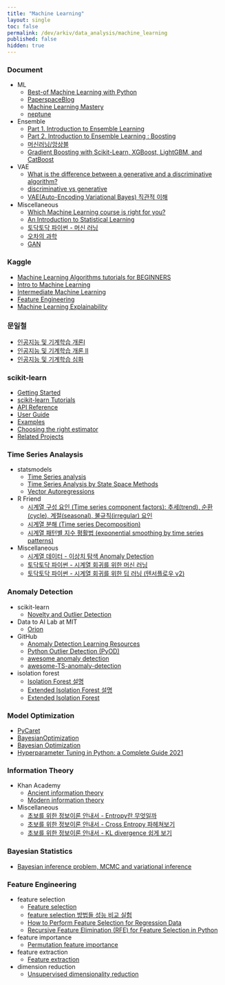 ```yaml
---
title: "Machine Learning"
layout: single
toc: false
permalink: /dev/arkiv/data_analysis/machine_learning
published: false
hidden: true
---
```


<head>
  <base target="_blank">
</head>

### Document

- ML
  - [Best-of Machine Learning with Python](https://github.com/ml-tooling/best-of-ml-python)
  - [PaperspaceBlog](https://blog.paperspace.com/tag/machine-learning/)
  - [Machine Learning Mastery](https://machinelearningmastery.com/blog/)
  - [neptune](https://neptune.ai/blog)
- Ensemble
  - [Part 1. Introduction to Ensemble Learning](https://subinium.github.io/introduction-to-ensemble-1/)
  - [Part 2. Introduction to Ensemble Learning : Boosting](https://subinium.github.io/introduction-to-ensemble-2-boosting/)
  - [머신러닝/앙상블](https://exupery-1.tistory.com/category/%EB%A8%B8%EC%8B%A0%EB%9F%AC%EB%8B%9D/%EC%95%99%EC%83%81%EB%B8%94)
  - [Gradient Boosting with Scikit-Learn, XGBoost, LightGBM, and CatBoost](https://machinelearningmastery.com/gradient-boosting-with-scikit-learn-xgboost-lightgbm-and-catboost/)
- VAE
  - [What is the difference between a generative and a discriminative algorithm?](https://stackoverflow.com/questions/879432/what-is-the-difference-between-a-generative-and-a-discriminative-algorithm/15137512#15137512)
  - [discriminative vs generative](https://ratsgo.github.io/generative%20model/2017/12/17/compare/)
  - [VAE(Auto-Encoding Variational Bayes) 직관적 이해](https://taeu.github.io/paper/deeplearning-paper-vae/)
- Miscellaneous
  - [Which Machine Learning course is right for you?](https://www.dataschool.io/ml-courses/)
  - [An Introduction to Statistical Learning](https://www.statlearning.com/)
  - [토닥토닥 파이썬 - 머신 러닝](https://wikidocs.net/book/2383)
  - [오차의 과학](https://brunch.co.kr/magazine/error-science)
  - [GAN](https://velog.io/@tobigs-gm1/series/GAN)

### Kaggle

- [Machine Learning Algorithms tutorials for BEGINNERS](https://www.kaggle.com/getting-started/140896)
- [Intro to Machine Learning](https://www.kaggle.com/learn/intro-to-machine-learning)
- [Intermediate Machine Learning](https://www.kaggle.com/learn/intermediate-machine-learning)
- [Feature Engineering](https://www.kaggle.com/learn/feature-engineering)
- [Machine Learning Explainability](https://www.kaggle.com/learn/machine-learning-explainability)

### 문일철

- [인공지능 및 기계학습 개론Ⅰ](https://www.edwith.org/machinelearning1_17)
- [인공지능 및 기계학습 개론 II](https://www.edwith.org/machinelearning2__17)
- [인공지능 및 기계학습 심화](https://www.edwith.org/aiml-adv)

### scikit-learn

- [Getting Started](https://scikit-learn.org/stable/getting_started.html)
- [scikit-learn Tutorials](https://scikit-learn.org/stable/tutorial/index.html)
- [API Reference](https://scikit-learn.org/stable/modules/classes.html)
- [User Guide](https://scikit-learn.org/stable/user_guide.html)
- [Examples](https://scikit-learn.org/stable/auto_examples/index.html)
- [Choosing the right estimator](https://scikit-learn.org/stable/tutorial/machine_learning_map/index.html)
- [Related Projects](https://scikit-learn.org/stable/related_projects.html#)

### Time Series Analaysis

- statsmodels
  - [Time Series analysis](https://www.statsmodels.org/stable/tsa.html)
  - [Time Series Analysis by State Space Methods](https://www.statsmodels.org/stable/statespace.html)
  - [Vector Autoregressions](https://www.statsmodels.org/stable/vector_ar.html)
- R Friend
  - [시계열 구성 요인 (Time series component factors): 추세(trend), 순환(cycle), 계절(seasonal), 불규칙(irregular) 요인](https://rfriend.tistory.com/509)
  - [시계열 분해 (Time series Decomposition)](https://rfriend.tistory.com/510)
  - [시계열 패턴별 지수 평활법 (exponential smoothing by time series patterns)](https://rfriend.tistory.com/511)
- Miscellaneous
  - [시계열 데이터 - 이상치 탐색 Anomaly Detection](https://velog.io/@nameunzz/Anomaly-Detection)
  - [토닥토닥 파이썬 - 시계열 회귀를 위한 머신 러닝](https://wikidocs.net/book/2937)
  - [토닥토닥 파이썬 - 시계열 회귀를 위한 딥 러닝 (텐서플로우 v2)](https://wikidocs.net/book/2921)

### Anomaly Detection

- scikit-learn
  - [Novelty and Outlier Detection](https://scikit-learn.org/stable/modules/outlier_detection.html)
- Data to AI Lab at MIT
  - [Orion](https://github.com/signals-dev/Orion)
- GitHub
  - [Anomaly Detection Learning Resources](https://github.com/yzhao062/anomaly-detection-resources)
  - [Python Outlier Detection (PyOD)](https://github.com/yzhao062/pyod)
  - [awesome anomaly detection](https://github.com/hoya012/awesome-anomaly-detection)
  - [awesome-TS-anomaly-detection](https://github.com/rob-med/awesome-TS-anomaly-detection)
- isolation forest
  - [Isolation Forest 설명](https://woodyahn.tistory.com/m/60)
  - [Extended Isolation Forest 설명](https://woodyahn.tistory.com/m/70)
  - [Extended Isolation Forest](https://github.com/sahandha/eif)

### Model Optimization

- [PyCaret](https://pycaret.org/)
- [BayesianOptimization](https://github.com/fmfn/BayesianOptimization)
- [Bayesian Optimization](https://m.blog.naver.com/PostView.naver?isHttpsRedirect=true&blogId=dpfkdlt&logNo=221678800067)
- [Hyperparameter Tuning in Python: a Complete Guide 2021](https://neptune.ai/blog/hyperparameter-tuning-in-python-a-complete-guide-2020)

### Information Theory

- Khan Academy
  - [Ancient information theory](https://www.khanacademy.org/computing/computer-science/informationtheory#info-theory)
  - [Modern information theory](https://www.khanacademy.org/computing/computer-science/informationtheory#moderninfotheory)
- Miscellaneous
  - [초보를 위한 정보이론 안내서 - Entropy란 무엇일까](https://hyunw.kim/blog/2017/10/14/Entropy.html)
  - [초보를 위한 정보이론 안내서 - Cross Entropy 파헤쳐보기](https://hyunw.kim/blog/2017/10/26/Cross_Entropy.html)
  - [초보를 위한 정보이론 안내서 - KL divergence 쉽게 보기](https://hyunw.kim/blog/2017/10/27/KL_divergence.html)

### Bayesian Statistics

- [Bayesian inference problem, MCMC and variational inference](https://towardsdatascience.com/bayesian-inference-problem-mcmc-and-variational-inference-25a8aa9bce29)

### Feature Engineering

- feature selection
  - [Feature selection](https://scikit-learn.org/stable/modules/feature_selection.html)
  - [feature selection 방법들 성능 비교 실험](https://www.kaggle.com/harangdev/feature-selection)
  - [How to Perform Feature Selection for Regression Data](https://machinelearningmastery.com/feature-selection-for-regression-data/)
  - [Recursive Feature Elimination (RFE) for Feature Selection in Python](https://machinelearningmastery.com/rfe-feature-selection-in-python/)
- feature importance
  - [Permutation feature importance](https://scikit-learn.org/stable/modules/permutation_importance.html)
- feature extraction
  - [Feature extraction](https://scikit-learn.org/stable/modules/feature_extraction.html)
- dimension reduction
  - [Unsupervised dimensionality reduction](https://scikit-learn.org/stable/modules/unsupervised_reduction.html)

